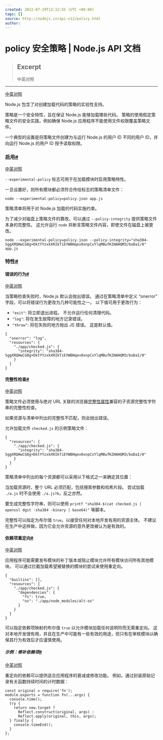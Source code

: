 ```yaml
---
created: 2022-07-29T13:12:55 (UTC +08:00)
tags: []
source: http://nodejs.cn/api-v12/policy.html
author: 
---
```


# policy 安全策略 | Node.js API 文档

> ## Excerpt
> 中英对照

---
[中英对照](http://nodejs.cn/api-v12/policy/policies.html)

Node.js 包含了对创建加载代码的策略的实验性支持。

策略是一个安全特性，旨在保证 Node.js 能够加载哪些代码。 策略的使用假定策略文件的安全实践，例如确保 Node.js 应用程序不能使用文件权限覆盖策略文件。

一个典型的设置是将策略文件创建为与运行 Node.js 的用户 ID 不同的用户 ID，并向运行 Node.js 的用户 ID 授予读取权限。

### 启用[#](http://nodejs.cn/api-v12/policy.html#enabling)

[中英对照](http://nodejs.cn/api-v12/policy/enabling.html)

`--experimental-policy` 标志可用于在加载模块时启用策略特性。

一旦设置好，则所有模块都必须符合传给标志的策略清单文件：

```
node --experimental-policy=policy.json app.js
```

策略清单将用于对 Node.js 加载的代码实施约束。

为了减少对磁盘上策略文件的篡改，可以通过 `--policy-integrity` 提供策略文件本身的完整性。 这允许运行 `node` 并断言策略文件内容，即使文件在磁盘上被更改。

```
node --experimental-policy=policy.json --policy-integrity="sha384-SggXRQHwCG8g+DktYYzxkXRIkTiEYWBHqev0xnpCxYlqMBufKZHAHQM3/boDaI/0" app.js
```

### 特性[#](http://nodejs.cn/api-v12/policy.html#features)

#### 错误的行为[#](http://nodejs.cn/api-v12/policy.html#error-behavior)

[中英对照](http://nodejs.cn/api-v12/policy/error_behavior.html)

当策略检查失败时，Node.js 默认会抛出错误。 通过在策略清单中定义 “onerror” 字段，可以将错误行为更改为几种可能性之一。 以下值可用于更改行为：

-   `"exit"`: 将立即退出进程。 不允许运行任何清理代码。
-   `"log"`: 将在发生故障的地方记录错误。
-   `"throw"`: 将在失败的地方抛出 JS 错误。 这是默认值。

```
{
  "onerror": "log",
  "resources": {
    "./app/checked.js": {
      "integrity": "sha384-SggXRQHwCG8g+DktYYzxkXRIkTiEYWBHqev0xnpCxYlqMBufKZHAHQM3/boDaI/0"
    }
  }
}
```

#### 完整性检查[#](http://nodejs.cn/api-v12/policy.html#integrity-checks)

[中英对照](http://nodejs.cn/api-v12/policy/integrity_checks.html)

策略文件必须使用与绝对 URL 关联的浏览器[完整性属性](http://url.nodejs.cn/JDfR74)兼容的子资源完整性字符串的完整性检查。

如果资源与清单中列出的完整性不匹配，则会抛出错误。

允许加载文件 `checked.js` 的示例策略文件：

```
{
  "resources": {
    "./app/checked.js": {
      "integrity": "sha384-SggXRQHwCG8g+DktYYzxkXRIkTiEYWBHqev0xnpCxYlqMBufKZHAHQM3/boDaI/0"
    }
  }
}
```

策略清单中列出的每个资源都可以采用以下格式之一来确定其位置：

当加载资源时，整个 URL 必须匹配，包括搜索参数和哈希片段。 尝试加载 `./a.js` 时不会使用 `./a.js?b`，反之亦然。

要生成完整性字符串，则可以使用 `printf "sha384-$(cat checked.js | openssl dgst -sha384 -binary | base64)"` 等脚本。

完整性可以指定为布尔值 `true`，以接受任何对本地开发有用的资源主体。 不建议在生产中这样做，因为它会允许资源的意外更改被认为是有效的。

#### 依赖项重定向[#](http://nodejs.cn/api-v12/policy.html#dependency-redirection)

[中英对照](http://nodejs.cn/api-v12/policy/dependency_redirection.html)

应用程序可能需要发布模块的补丁版本或阻止模块允许所有模块访问所有其他模块。 可以通过拦截加载希望被替换的模块的尝试来使用重定向。

```
{
  "builtins": [],
  "resources": {
    "./app/checked.js": {
      "dependencies": {
        "fs": true,
        "os": "./app/node_modules/alt-os"
      }
    }
  }
}
```

可以指定依赖项映射的布尔值 `true` 以允许模块加载任何说明符而无需重定向。 这对本地开发很有用，并且在生产中可能有一些有效的用途，但只有在审核模块以确保其行为有效后才应谨慎使用。

##### 示例：修补依赖项[#](http://nodejs.cn/api-v12/policy.html#example-patched-dependency)

[中英对照](http://nodejs.cn/api-v12/policy/example_patched_dependency.html)

重定向的依赖可以提供适合应用程序的衰减或修改功能。 例如，通过封装原始记录有关函数持续时间的计时数据：

```
const original = require('fn');
module.exports = function fn(...args) {
  console.time();
  try {
    return new.target ?
      Reflect.construct(original, args) :
      Reflect.apply(original, this, args);
  } finally {
    console.timeEnd();
  }
};
```
